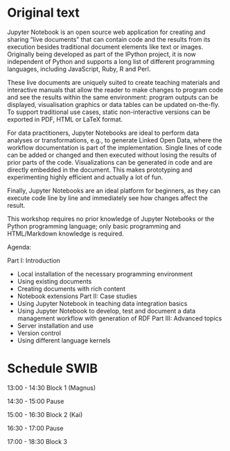 # Original text
Jupyter Notebook is an open source web application for creating and sharing “live documents” that can contain code and the results from its execution besides traditional document elements like text or images. Originally being developed as part of the IPython project, it is now independent of Python and supports a long list of different programming languages, including JavaScript, Ruby, R and Perl.

These live documents are uniquely suited to create teaching materials and interactive manuals that allow the reader to make changes to program code and see the results within the same environment: program outputs can be displayed, visualisation graphics or data tables can be updated on-the-fly. To support traditional use cases, static non-interactive versions can be exported in PDF, HTML or LaTeX format.

For data practitioners, Jupyter Notebooks are ideal to perform data analyses or transformations, e.g., to generate Linked Open Data, where the workflow documentation is part of the implementation. Single lines of code can be added or changed and then executed without losing the results of prior parts of the code. Visualizations can be generated in code and are directly embedded in the document. This makes prototyping and experimenting highly efficient and actually a lot of fun.

Finally, Jupyter Notebooks are an ideal platform for beginners, as they can execute code line by line and immediately see how changes affect the result.

This workshop requires no prior knowledge of Jupyter Notebooks or the Python programming language; only basic programming and HTML/Markdown knowledge is required.

Agenda:

Part I: Introduction
- Local installation of the necessary programming environment
- Using existing documents
- Creating documents with rich content
- Notebook extensions
Part II: Case studies
- Using Jupyter Notebook in teaching data integration basics
- Using Jupyter Notebook to develop, test and document a data management workflow with generation of RDF
Part III: Advanced topics
- Server installation and use
- Version control
- Using different language kernels


# Schedule SWIB

13:00 - 14:30 Block 1 (Magnus)



14:30 - 15:00 Pause

15:00 - 16:30 Block 2 (Kai)


16:30 - 17:00 Pause

17:00 - 18:30 Block 3


